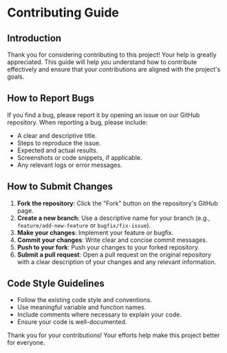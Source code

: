 # Contributing Guide

## Introduction

Thank you for considering contributing to this project! Your help is greatly appreciated. This guide will help you understand how to contribute effectively and ensure that your contributions are aligned with the project's goals.

## How to Report Bugs

If you find a bug, please report it by opening an issue on our GitHub repository. When reporting a bug, please include:

- A clear and descriptive title.
- Steps to reproduce the issue.
- Expected and actual results.
- Screenshots or code snippets, if applicable.
- Any relevant logs or error messages.

## How to Submit Changes

1. **Fork the repository**: Click the "Fork" button on the repository's GitHub page.
2. **Create a new branch**: Use a descriptive name for your branch (e.g., `feature/add-new-feature` or `bugfix/fix-issue`).
3. **Make your changes**: Implement your feature or bugfix.
4. **Commit your changes**: Write clear and concise commit messages.
5. **Push to your fork**: Push your changes to your forked repository.
6. **Submit a pull request**: Open a pull request on the original repository with a clear description of your changes and any relevant information.

## Code Style Guidelines

- Follow the existing code style and conventions.
- Use meaningful variable and function names.
- Include comments where necessary to explain your code.
- Ensure your code is well-documented.

Thank you for your contributions! Your efforts help make this project better for everyone.
